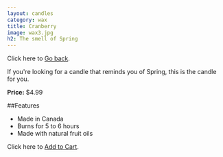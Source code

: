 ```yaml
---
layout: candles
category: wax
title: Cranberry
image: wax3.jpg
h2: The smell of Spring
---
```


Click here to [Go back]({{site.baseurl}}/candles/bees/).

If you're looking for a candle that reminds you of Spring, this is the candle for you.  

**Price:** $4.99 

##Features

- Made in Canada
- Burns for 5 to 6 hours
- Made with natural fruit oils 

Click here to [Add to Cart]({{site.baseurl}}/cart/).